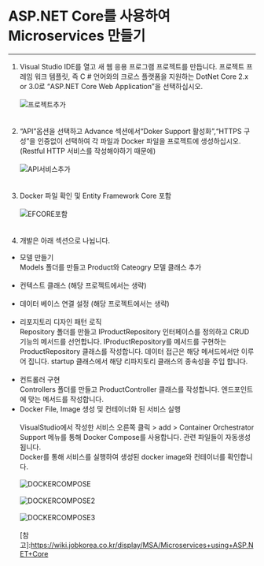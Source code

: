 # ASP.NET Core를 사용하여 Microservices 만들기
***

1. Visual Studio IDE를 열고 새 웹 응용 프로그램 프로젝트를 만듭니다. 프로젝트 프레임 워크 템플릿, 즉 C # 언어와의 크로스 플랫폼을 지원하는 DotNet Core 2.x or 3.0로 “ASP.NET Core Web Application”을 선택하십시오.
<br><br>
![프로젝트추가](https://wiki.jobkorea.co.kr/download/attachments/30528687/image2019-11-4_13-25-3.png?version=1&modificationDate=1572841504353&api=v2)
<br><br><br>
2. “API”옵션을 선택하고 Advance 섹션에서“Doker Support 활성화”,“HTTPS 구성”을 인증없이 선택하여 각 파일과 Docker 파일을 프로젝트에 생성하십시오. (Restful HTTP 서비스를 작성해야하기 때문에)
<br><br>
![API서비스추가](https://wiki.jobkorea.co.kr/download/attachments/30528687/image2019-11-4_13-36-47.png?version=1&modificationDate=1572842208360&api=v2)
<br><br><br>
3. Docker 파일 확인 및 Entity Framework Core 포함
<br><br>
![EFCORE포함](https://wiki.jobkorea.co.kr/download/attachments/30528687/image2019-11-4_13-30-57.png?version=1&modificationDate=1572841858410&api=v2)
<br><br><br>
4. 개발은 아래 섹션으로 나뉩니다.<br>
* 모델 만들기 <br>
  Models 폴더를 만들고 Product와 Cateogry 모델 클래스 추가<br><br>
* 컨텍스트 클래스 (해당 프로젝트에서는 생략) <br><br>
* 데이터 베이스 연결 설정 (해당 프로젝트에서는 생략) <br><br>
* 리포지토리 디자인 패턴 로직 <br>
  Repository 폴더를 만들고 IProductRepository 인터페이스를 정의하고 CRUD 기능의 메서드를 선언합니다. IProductRepository를 메서드를 구현하는  ProductRepository 클래스를 작성합니다. 데이터 접근은 해당 메서드에서만 이루어 집니다. startup 클래스에서 해당 리파지토리 클래스의 종속성을 주입  합니다. <br><br>
* 컨트롤러 구현 <br>
  Controllers 폴더를 만들고 ProductController 클래스를 작성합니다. 엔드포인트에 맞는 메서드를 작성합니다.<br>
* Docker File, Image 생성 및 컨테이너화 된 서비스 실행 <br><br>
  VisualStudio에서 작성한 서비스 오른쪽 클릭 > add > Container Orchestrator Support 메뉴를 통해 Docker Compose를 사용합니다. 관련 파일들이 자동생성 됩니다.<br>Docker를 통해 서비스를 실행하여 생성된 docker image와 컨테이너를 확인합니다.<br><br>
  ![DOCKERCOMPOSE](https://wiki.jobkorea.co.kr/download/attachments/30528687/image2019-11-6_14-50-18.png?version=1&modificationDate=1573019419337&api=v2)
  <br><br>
  ![DOCKERCOMPOSE2](https://wiki.jobkorea.co.kr/download/attachments/30528687/image2019-11-4_13-45-0.png?version=1&modificationDate=1572842700623&api=v2)
  <br><br>
  ![DOCKERCOMPOSE3](https://wiki.jobkorea.co.kr/download/attachments/30528687/image2019-11-4_13-45-50.png?version=1&modificationDate=1572842751080&api=v2)
<br><br>
[참고]:https://wiki.jobkorea.co.kr/display/MSA/Microservices+using+ASP.NET+Core
